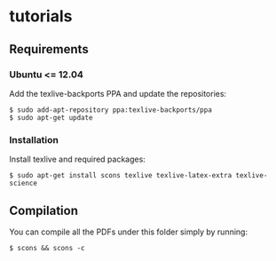 # tutorials

## Requirements

### Ubuntu <= 12.04

Add the texlive-backports PPA and update the repositories:
```
$ sudo add-apt-repository ppa:texlive-backports/ppa
$ sudo apt-get update
``` 

### Installation

Install texlive and required packages:
```
$ sudo apt-get install scons texlive texlive-latex-extra texlive-science
``` 

## Compilation

You can compile all the PDFs under this folder simply by running:
```
$ scons && scons -c
``` 
